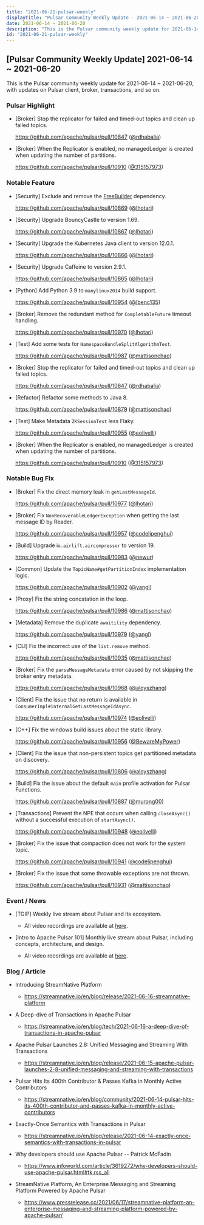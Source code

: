 ```yaml
---
title: "2021-06-21-pulsar-weekly"
displayTitle: "Pulsar Community Weekly Update - 2021-06-14 ~ 2021-06-20"
date: 2021-06-14 ~ 2021-06-20
description: "This is the Pulsar community weekly update for 2021-06-14 ~ 2021-06-20, with updates on Pulsar client, broker, transactions, and so on."
id: "2021-06-21-pulsar-weekly"
---
```


## [Pulsar Community Weekly Update] 2021-06-14 ~ 2021-06-20

This is the Pulsar community weekly update for 2021-06-14 ~ 2021-06-20, with updates on Pulsar client, broker, transactions, and so on.

### Pulsar Highlight

- [Broker] Stop the replicator for failed and timed-out topics and clean up failed topics.

    https://github.com/apache/pulsar/pull/10847 ([@rdhabalia](https://github.com/rdhabalia))

- [Broker] When the Replicator is enabled, no managedLedger is created when updating the number of partitions.

    https://github.com/apache/pulsar/pull/10910 ([@315157973](https://github.com/315157973))

### Notable Feature

- [Security] Exclude and remove the [FreeBuilder](https://github.com/inferred/FreeBuilder) dependency.

    https://github.com/apache/pulsar/pull/10869 ([@lhotari](https://github.com/lhotari))

- [Security] Upgrade BouncyCastle to version 1.69.

    https://github.com/apache/pulsar/pull/10867 ([@lhotari](https://github.com/lhotari))

- [Security] Upgrade the Kubernetes Java client to version 12.0.1.

    https://github.com/apache/pulsar/pull/10866 ([@lhotari](https://github.com/lhotari))

- [Security] Upgrade Caffeine to version 2.9.1.

    https://github.com/apache/pulsar/pull/10865 ([@lhotari](https://github.com/lhotari))

- [Python] Add Python 3.9 to `manylinux2014` build support.

    https://github.com/apache/pulsar/pull/10954 ([@lbenc135](https://github.com/lbenc135))

- [Broker] Remove the redundant method for `CompletableFuture` timeout handling.

    https://github.com/apache/pulsar/pull/10970 ([@lhotari](https://github.com/lhotari))

- [Test] Add some tests for `NamespaceBundleSplitAlgorithmTest`.

    https://github.com/apache/pulsar/pull/10987 ([@mattisonchao](https://github.com/mattisonchao))

- [Broker] Stop the replicator for failed and timed-out topics and clean up failed topics.

    https://github.com/apache/pulsar/pull/10847 ([@rdhabalia](https://github.com/rdhabalia))

- [Refactor] Refactor some methods to Java 8.

    https://github.com/apache/pulsar/pull/10879 ([@mattisonchao](https://github.com/mattisonchao))

- [Test] Make Metadata `ZKSessionTest` less Flaky.

    https://github.com/apache/pulsar/pull/10955 ([@eolivelli](https://github.com/eolivelli))

- [Broker] When the Replicator is enabled, no managedLedger is created when updating the number of partitions.

    https://github.com/apache/pulsar/pull/10910 ([@315157973](https://github.com/315157973))

### Notable Bug Fix

- [Broker] Fix the direct memory leak in `getLastMessageId`.

    https://github.com/apache/pulsar/pull/10977 ([@lhotari](https://github.com/lhotari))

- [Broker] Fix `NonRecoverableLedgerException` when getting the last message ID by Reader.

    https://github.com/apache/pulsar/pull/10957 ([@codelipenghui](https://github.com/codelipenghui))

- [Build] Upgrade i`o.airlift.aircompressor` to version 19.

    https://github.com/apache/pulsar/pull/10983 ([@newur](https://github.com/newur))

- [Common] Update the `TopicName#getPartitionIndex` implementation logic. 

    https://github.com/apache/pulsar/pull/10902 ([@yangl](https://github.com/yangl))

- [Proxy] Fix the string concatation in the loop.

    https://github.com/apache/pulsar/pull/10986 ([@mattisonchao](https://github.com/mattisonchao))

- [Metadata] Remove the duplicate `awaitility` dependency. 

    https://github.com/apache/pulsar/pull/10979 ([@yangl](https://github.com/yangl))

- [CLI] Fix the incorrect use of the `list.remove` method.

    https://github.com/apache/pulsar/pull/10935 ([@mattisonchao](https://github.com/mattisonchao))

- [Broker] Fix the `parseMessageMetadata` error caused by not skipping the broker entry metadata.

    https://github.com/apache/pulsar/pull/10968 ([@aloyszhang](https://github.com/aloyszhang))

- [Client] Fix the issue that no return is available in `ConsumerImpl#internalGetLastMessageIdAsync`.

    https://github.com/apache/pulsar/pull/10974 ([@eolivelli](https://github.com/eolivelli))

- [C++] Fix the windows build issues about the static library.

    https://github.com/apache/pulsar/pull/10956 ([@BewareMyPower](https://github.com/BewareMyPower))

- [Client] Fix the issue that non-persistent topics get partitioned metadata on discovery.

    https://github.com/apache/pulsar/pull/10806 ([@aloyszhang](https://github.com/aloyszhang))

- [Build] Fix the issue about the default `main` profile activation for Pulsar Functions.

    https://github.com/apache/pulsar/pull/10887 ([@murong00](https://github.com/murong00))

- [Transactions] Prevent the NPE that occurs when calling `closeAsync()` without a successful execution of `startAsync()`.

    https://github.com/apache/pulsar/pull/10948 ([@eolivelli](https://github.com/eolivelli))

- [Broker] Fix the issue that compaction does not work for the system topic.

    https://github.com/apache/pulsar/pull/10941 ([@codelipenghui](https://github.com/codelipenghui))

- [Broker] Fix the issue that some throwable exceptions are not thrown.

    https://github.com/apache/pulsar/pull/10931 ([@mattisonchao](https://github.com/mattisonchao))

### Event / News

- [TGIP] Weekly live stream about Pulsar and its ecosystem.

  - All video recordings are available at [here](https://streamnative.io/resource#tgip).

- [Intro to Apache Pulsar 101] Monthly live stream about Pulsar, including concepts, architecture, and design.

    - All video recordings are available at [here](https://streamnative.io/en/resource#intro-to-apache-pulsar-101).

### Blog / Article

- Introducing StreamNative Platform

    - https://streamnative.io/en/blog/release/2021-06-16-streamnative-platform

- A Deep-dive of Transactions in Apache Pulsar

    - https://streamnative.io/en/blog/tech/2021-06-16-a-deep-dive-of-transactions-in-apache-pulsar

- Apache Pulsar Launches 2.8: Unified Messaging and Streaming With Transactions

    - https://streamnative.io/en/blog/release/2021-06-15-apache-pulsar-launches-2-8-unified-messaging-and-streaming-with-transactions

- Pulsar Hits Its 400th Contributor & Passes Kafka in Monthly Active Contributors

    - https://streamnative.io/en/blog/community/2021-06-14-pulsar-hits-its-400th-contributor-and-passes-kafka-in-monthly-active-contributors

- Exactly-Once Semantics with Transactions in Pulsar

    - https://streamnative.io/en/blog/release/2021-06-14-exactly-once-semantics-with-transactions-in-pulsar

- Why developers should use Apache Pulsar -- Patrick McFadin

    - https://www.infoworld.com/article/3619272/why-developers-should-use-apache-pulsar.html#tk.rss_all

- StreamNative Platform, An Enterprise Messaging and Streaming Platform Powered by Apache Pulsar

    - https://www.pressrelease.cc/2021/06/17/streamnative-platform-an-enterprise-messaging-and-streaming-platform-powered-by-apache-pulsar/